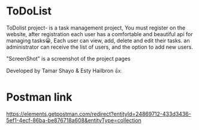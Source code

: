 # ToDoList
ToDolist project-
is a task management project,
You must register on the website, after registration each user has a comfortable and beautiful api for managing tasks😀,
Each user can view, add, delete and edit their tasks.
an administrator can receive the list of users, and the option to add new users.

"ScreenShot" is a screenshot of the project pages

Developed by Tamar Shayo & Esty Hailbron 👍:
# Postman link
https://elements.getpostman.com/redirect?entityId=24869712-433d3436-5ef1-4ecf-86ba-be876718a608&entityType=collection